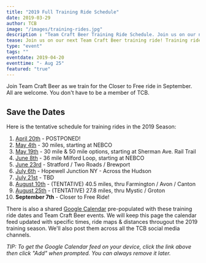 ```yaml
---
title: "2019 Full Training Ride Schedule"
date: 2019-03-29
author: TCB
image: "/images/training-rides.jpg"
description : "Team Craft Beer Training Ride Schedule. Join us on our next training ride!"
tease: Join us on our next Team Craft Beer training ride! Training rides are open to everyone. You don't have to be part of our team but - fair notice - we may try to recruit you. 
type: "event"
tags: "" 
eventdate: 2019-04-20
eventtime: "- Aug 25"
featured: "true"
---
```


Join Team Craft Beer as we train for the Closer to Free ride in September. All are welcome. You don't have to be a member of TCB. 

## Save the Dates

Here is the tentative schedule for training rides in the 2019 Season: 

1. [April 20th][1] - POSTPONED! 
2. [May 4th][2] - 30 miles, starting at NEBCO
3. [May 19th][3] - 30 mile & 50 mile options, starting at Sherman Ave. Rail Trail
4. [June 8th][4] - 36 mile Milford Loop, starting at NEBCO
5. [June 23rd][5] - Stratford / Two Roads / Brewport 
6. [July 6th][6] - Hopewell Junction NY - Across the Hudson
7. [July 21st][7] - TBD
8. [August 10th][8] - (TENTATIVE) 40.5 miles, thru Farmington / Avon / Canton 
9. [August 25th][9] - (TENTATIVE) 27.8 miles, thru Mystic / Groton
10. **September 7th** - Closer to Free Ride!

There is also a shared [Google Calendar][cal] pre-populated with these training ride dates and Team Craft Beer events. We will keep this page the calendar feed updated with specific times, ride maps & distances througout the 2019 training season. We'll also post them across all the TCB social media channels. 

*TIP: To get the Google Calendar feed on your device, click the link above then click "Add" when prompted. You can always remove it later.*

[cal]: https://calendar.google.com/calendar?cid=c29pY281NjhuamtmM3VkYTRkcmF0YTgzODBAZ3JvdXAuY2FsZW5kYXIuZ29vZ2xlLmNvbQ

[1]: /events/ride-2019-04-20
[2]: /events/ride-2019-05-04
[3]: /events/ride-2019-05-19
[4]: /events/2019/ride4
[5]: /events/2019/ride5
[6]: /events/2019/ride6
[7]: /events/2019/ride7
[8]: /events/2019/ride8
[9]: /events/2019/ride9